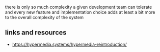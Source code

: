 there is only so much complexity a given development team can tolerate and every new feature and implementation choice adds at least a bit more to the overall complexity of the system

## links and resources

- https://hypermedia.systems/hypermedia-reintroduction/